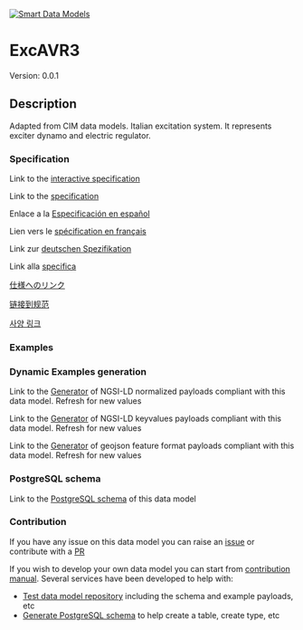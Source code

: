 [![Smart Data Models](https://smartdatamodels.org/wp-content/uploads/2022/01/SmartDataModels_logo.png "Logo")](https://smartdatamodels.org)
# ExcAVR3
Version: 0.0.1

## Description 

Adapted from CIM data models. Italian excitation system. It represents exciter dynamo and electric regulator.
### Specification

Link to the [interactive specification](https://swagger.lab.fiware.org/?url=https://smart-data-models.github.io/dataModel.EnergyCIM/ExcAVR3/swagger.yaml)

Link to the [specification](https://github.com/smart-data-models/dataModel.EnergyCIM/blob/master/ExcAVR3/doc/spec.md)

Enlace a la [Especificación en español](https://github.com/smart-data-models/dataModel.EnergyCIM/blob/master/ExcAVR3/doc/spec_ES.md)

Lien vers le [spécification en français](https://github.com/smart-data-models/dataModel.EnergyCIM/blob/master/ExcAVR3/doc/spec_FR.md)

Link zur [deutschen Spezifikation](https://github.com/smart-data-models/dataModel.EnergyCIM/blob/master/ExcAVR3/doc/spec_DE.md)

Link alla [specifica](https://github.com/smart-data-models/dataModel.EnergyCIM/blob/master/ExcAVR3/doc/spec_IT.md)

[仕様へのリンク](https://github.com/smart-data-models/dataModel.EnergyCIM/blob/master/ExcAVR3/doc/spec_JA.md)

[链接到规范](https://github.com/smart-data-models/dataModel.EnergyCIM/blob/master/ExcAVR3/doc/spec_ZH.md)

[사양 링크](https://github.com/smart-data-models/dataModel.EnergyCIM/blob/master/ExcAVR3/doc/spec_KO.md)
### Examples
### Dynamic Examples generation

Link to the [Generator](https://smartdatamodels.org/extra/ngsi-ld_generator.php?schemaUrl=https://raw.githubusercontent.com/smart-data-models/dataModel.EnergyCIM/master/ExcAVR3/schema.json&email=info@smartdatamodels.org) of NGSI-LD normalized payloads compliant with this data model. Refresh for new values

Link to the [Generator](https://smartdatamodels.org/extra/ngsi-ld_generator_keyvalues.php?schemaUrl=https://raw.githubusercontent.com/smart-data-models/dataModel.EnergyCIM/master/ExcAVR3/schema.json&email=info@smartdatamodels.org) of NGSI-LD keyvalues payloads compliant with this data model. Refresh for new values

Link to the [Generator](https://smartdatamodels.org/extra/geojson_features_generator.php?schemaUrl=https://raw.githubusercontent.com/smart-data-models/dataModel.EnergyCIM/master/ExcAVR3/schema.json&email=info@smartdatamodels.org) of geojson feature format payloads compliant with this data model. Refresh for new values
### PostgreSQL schema

Link to the [PostgreSQL schema](https://github.com/smart-data-models/dataModel.EnergyCIM/blob/master/ExcAVR3/schema.sql) of this data model
### Contribution

 If you have any issue on this data model you can raise an [issue](https://github.com/smart-data-models/dataModel.EnergyCIM/issues)  or contribute with a [PR](https://github.com/smart-data-models/dataModel.EnergyCIM/pulls)

 If you wish to develop your own data model you can start from [contribution manual](https://bit.ly/contribution_manual). Several services have been developed to help with: 
 - [Test data model repository](https://smartdatamodels.org/index.php/data-models-contribution-api/) including the schema and example payloads, etc
 - [Generate PostgreSQL schema](https://smartdatamodels.org/index.php/sql-service/) to help create a table, create type, etc